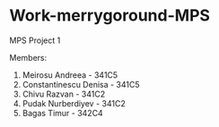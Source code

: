 # Work-merrygoround-MPS
MPS Project 1

Members:

1. Meirosu Andreea - 341C5 
2. Constantinescu Denisa - 341C5 
2. Chivu Razvan - 341C2
3. Pudak Nurberdiyev - 341C2
4. Bagas Timur - 342C4
